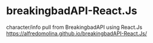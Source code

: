 # breakingbadAPI-React.Js
character/info pull from BreakingbadAPI using React.Js
https://alfredomolina.github.io/breakingbadAPI-React.Js/
